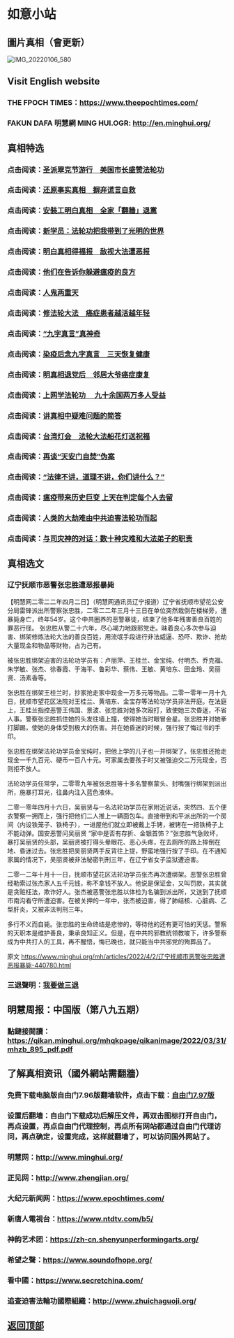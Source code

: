 # 如意小站

## 圖片真相（會更新）

![IMG_20220106_580](https://user-images.githubusercontent.com/79625284/161377467-a7e232e6-4e07-4c0e-bb85-57574ccf838c.jpg)

## Visit English website

### THE FPOCH TIMES：https://www.theepochtimes.com/

### FAKUN DAFA 明慧網 MING HUI.OGR: http://en.minghui.org/

## 真相特选

### 点击阅读：[圣派翠克节游行　美国市长盛赞法轮功](https://github.com/pinhe91/gwzcflg/tree/main)

### 点击阅读：[还原事实真相　摒弃谎言自救](https://github.com/pinhe91/phflgyz/tree/main)

### 点击阅读：[安裝工明白真相　全家「翻牆」退黨](https://github.com/pinhe91/stbpay/tree/main)

### 点击阅读：[新学员：法轮功把我带到了光明的世界](https://github.com/pinhe91/flggwgm/tree/main)

### 点击阅读：[明白真相得福报　敌视大法遭恶报](https://github.com/pinhe91/mzxdjd/tree/main)

### 点击阅读：[他们在告诉你躲避瘟疫的良方](https://github.com/pinhe91/bwylf/tree/main)

### 点击阅读：[人鬼两重天](https://github.com/pinhe91/xdfcs/tree/main)

### 点击阅读：[修法轮大法　癌症患者越活越年轻](https://github.com/pinhe91/xdfh/tree/main)

### 点击阅读：[“九字真言”真神奇](https://github.com/pinhe91/njzzyh/tree/main)

### 点击阅读：[染疫后念九字真言　三天恢复健康](https://github.com/pinhe91/rynjzzyh/tree/main)

### 点击阅读：[明真相退党后　邻居大爷癌症康复](https://github.com/pinhe91/stbpa/tree/main)

### 点击阅读：[上网学法轮功 　九十余国两万多人受益](https://github.com/pinhe91/jcxw5/tree/main)

### 点击阅读：[讲真相中疑难问题的简答](https://github.com/pinhe91/jcxw3/tree/main)

### 点击阅读：[台湾灯会　法轮大法船花灯送祝福](https://github.com/pinhe91/dfhcjsr/tree/main) 

### 点击阅读：[再谈“天安门自焚”伪案](https://github.com/pinhe91/whjm/tree/main)

### 点击阅读：[“法律不讲，道理不讲，你们讲什么？”](https://github.com/pinhe91/jlxe/tree/main)

### 点击阅读：[瘟疫带来历史巨变 上天在判定每个人去留](https://github.com/pinhe91/jcxw2/blob/main/README.md)

### 点击阅读：[人类的大劫难由中共迫害法轮功而起](https://github.com/pinhe91/jcxw4/tree/main) 

### 点击阅读：[与司灾神的对话：数十种灾难和大法弟子的职责](https://github.com/pinhe91/jcxw1/tree/main) 

## 真相选文

### 辽宁抚顺市恶警张忠胜遭恶报暴毙

【明慧网二零二二年四月二日】（明慧网通讯员辽宁报道）辽宁省抚顺市望花公安分局雷锋派出所警察张忠胜，二零二二年三月十三日在单位突然栽倒在楼梯旁，遭暴毙身亡，终年54岁。这个中共圈养的恶警暴徒，结束了他多年残害善良百姓的罪恶行径。
张忠胜从警二十六年，尽心竭力地跟邪党走。昧着良心多次参与迫害、绑架修炼法轮大法的善良百姓，用流氓手段进行非法威逼、恐吓、欺诈、抢劫大量现金和物品等财物，占为己有。

被张忠胜绑架迫害的法轮功学员有：卢丽萍、王桂兰、金宝纯、付明杰、乔克福、朱学敏、张杰、徐春霞、于海平、鲁彩华、蔡伟、王敏、黄培东、田金玲、吴丽贤、汤素香等。

张忠胜在绑架王桂兰时，抄家抢走家中现金一万多元等物品。二零一零年一月十九日，抚顺市望花区法院对王桂兰、黄培东、金宝存等法轮功学员非法开庭。在法庭上，王桂兰指控恶警王伟国、景波、张忠胜对她多次殴打，致使她三次昏迷，不省人事。警察张忠胜抓住她的头发往墙上撞，使得她当时眼冒金星。张忠胜并对她拳打脚踢，使她的身体受到极大的伤害。并在她昏迷的时候，强行按了悔过书的手印。

张忠胜在绑架法轮功学员金宝纯时，把他上学的儿子也一并绑架了。张忠胜还抢走现金一千九百元、硬币一百八十元。可家属去要孩子时又被强迫交二万元现金，否则拒不放人。

法轮功学员任常学，二零零九年被张忠胜等十多名警察蒙头、封嘴强行绑架到派出所，施暴打耳光，往鼻内注入蓝色液体。

二零一零年四月十六日，吴丽贤与一名法轮功学员在家附近说话，突然四、五个便衣警察一拥而上，强行把他们二人推上一辆面包车。直接带到和平派出所的一个房间（内设铁笼子、铁椅子），一进屋他们就立即被戴上手铐，被铐在一把铁椅子上不能动弹。国安恶警问吴丽贤 “家中是否有存折、金银首饰？”张忠胜气急败坏，暴打吴丽贤的头部，吴丽贤被打得头晕眼花、恶心头疼，在去厕所的路上摔倒在地、昏迷过去。张忠胜把吴丽贤两手反背往上提，野蛮地强行按了手印。在不通知家属的情况下，吴丽贤被非法秘密判刑三年，在辽宁省女子监狱遭迫害。

二零一二年十月十一日，抚顺市望花区法轮功学员张杰再次遭绑架。恶警张忠胜曾经勒索过张杰家人五千元钱，称不拿钱不放人。他说是保证金，又叫罚款，其实就是贪赃枉法，欺诈好人。张杰被恶警张忠胜以体检为名骗到派出所，又送到了抚顺市南沟看守所遭迫害。在被关押的一年中，张杰被迫害，得了肺结核、心脏病、乙型肝炎，又被非法判刑三年。

多行不义而自毙。张忠胜的生命终结是悲惨的，等待他的还有更可怕的天惩。警察的天职本是维护善良，秉承良知正义。但是，在中共的邪教统领教唆下，许多警察成为中共打人的工具，再不醒悟，悔已晚也，就只能当中共邪党的殉葬品了。

原文 https://www.minghui.org/mh/articles/2022/4/2/辽宁抚顺市恶警张忠胜遭恶报暴毙-440780.html

### 三退聲明：[我要做三退](https://tuidang.epochtimes.com/)

## 明慧周报：中国版（第八九五期）

### 點鏈接閱讀：https://qikan.minghui.org/mhqkpage/qikanimage/2022/03/31/mhzb_895_pdf.pdf

## 了解真相资讯（國外網站需翻牆）

### 免费下载电脑版自由门7.96版翻墙软件，点击下载：[自由门7.97版](https://github.com/pinhe91/tuiguang/files/6839679/fg797r.zip)

### 设置后翻墙：自由门下载成功后解压文件，再双击图标打开自由门，再点设置，再点自由门代理控制，再点所有网站都通过自由门代理访问，再点确定，设置完成，这样就翻墙了，可以访问国外网站了。

### 明慧网：http://www.minghui.org/

### 正见网：http://www.zhengjian.org/

### 大纪元新闻网：https://www.epochtimes.com/

### 新唐人電視台：https://www.ntdtv.com/b5/

### 神韵艺术团：https://zh-cn.shenyunperformingarts.org/

### 希望之聲：https://www.soundofhope.org/

### 看中國：https://www.secretchina.com/

### 追查迫害法輪功國際組織：http://www.zhuichaguoji.org/

## [返回顶部](https://git.io/Js3EY)
